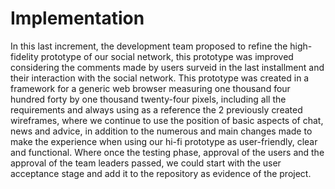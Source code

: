 # Implementation
In this last increment, the development team proposed to refine the high-fidelity prototype of our social network, this prototype was improved considering the comments made by users surveid in the last installment and their interaction with the social network. This prototype was created in a framework for a generic web browser measuring one thousand four hundred forty by one thousand twenty-four pixels, including all the requirements and always using as a reference the 2 previously created wireframes, where we continue to use the position of basic aspects of chat, news and advice, in addition to the numerous and main changes made to make the experience when using our hi-fi prototype as user-friendly, clear and functional. Where once the testing phase, approval of the users and the approval of the team leaders passed, we could start with the user acceptance stage and add it to the repository as evidence of the project.
